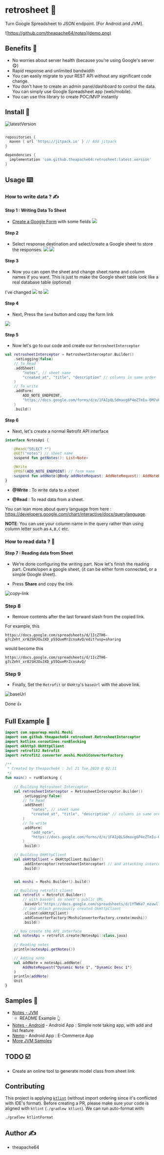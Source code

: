 # retrosheet 📄

Turn Google Spreadsheet to JSON endpoint. [For Android and JVM].

![https://github.com/theapache64/notes](demo.png)

## Benefits 🤗

- No worries about server health (because you're using Google's server 😋)
- Rapid response and unlimited bandwidth
- You can easily migrate to your REST API without any significant code change.
- You don't have to create an admin panel/dashboard to control the data. You can simply use Google Spreadsheet app (web/mobile).
- You can use this library to create POC/MVP instantly

## Install 🤝

![latestVersion](https://img.shields.io/github/v/release/theapache64/retrosheet)

```groovy

repositories {
  maven { url 'https://jitpack.io' } // Add jitpack
}

dependencies {
  implementation 'com.github.theapache64:retrosheet:latest.version'
}
```
## Usage ⌨️

### How to write data ? ✍️

#### Step 1 : Writing Data To Sheet

- [Create a Google Form](https://docs.google.com/forms/u/0/) with some fields
  ![](https://i.imgur.com/9PeK2EQ.png)

#### Step 2

- Select response destination and select/create a Google sheet to store the responses.
  ![](https://i.imgur.com/fIzWiN5.png)
  ![](https://i.imgur.com/7ASAB55.png)

#### Step 3

- Now you can open the sheet and change sheet name and column names if you want. This is just to make the Google sheet
  table look like a real database table (optional)

I've changed
![](https://i.imgur.com/keT8P1o.png)
to
![](https://i.imgur.com/N6xfuZK.png)

#### Step 4

- Next, Press the `Send` button and copy the form link

![](https://i.imgur.com/veATAn5.png)

#### Step 5

- Now let's go to our code and create our `RetrosheetInterceptor`

```kotlin
val retrosheetInterceptor = RetrosheetInterceptor.Builder()
    .setLogging(false)
    // To Read
    .addSheet(
        "notes", // sheet name
        "created_at", "title", "description" // columns in same order
    )
    // To write
    .addForm(
        ADD_NOTE_ENDPOINT,
        "https://docs.google.com/forms/d/e/1FAIpQLSdmavg6P4eZTmIu-0M7xF_z-qDCHdpGebX8MGL43HSGAXcd3w/viewform?usp=sf_link" // form link
    )
    .build()
```

#### Step 6

- Next, let's create a normal Retrofit API interface

```kotlin
interface NotesApi {

    @Read("SELECT *") 
    @GET("notes") // sheet name
    suspend fun getNotes(): List<Note>

    @Write
    @POST(ADD_NOTE_ENDPOINT) // form name
    suspend fun addNote(@Body addNoteRequest: AddNoteRequest): AddNoteRequest
}
```

- **@Write** : To write data to a sheet

- **@Read** : To read data from a sheet.

You can lean more about query language from here : https://developers.google.com/chart/interactive/docs/querylanguage.

**NOTE**: You can use your column name in the query rather than using column letter such as `A,B,C` etc.

### How to read data ? 📖

#### Step 7 : Reading data from Sheet

- We're done configuring the writing part. Now let's finish the reading part. Create/open a google sheet, (it can be
  either form connected, or a simple Google sheet).

- Press **Share** and copy the link

![copy-link](https://i.imgur.com/MNYD7mg.png)

### Step 8

- Remove contents after the last forward slash from the copied link.

For example, this

```
https://docs.google.com/spreadsheets/d/1IcZTH6-g7cZeht_xr82SHJOuJXD_p55QueMrZcnsAvQ/edit?usp=sharing
```

would become this

```
https://docs.google.com/spreadsheets/d/1IcZTH6-g7cZeht_xr82SHJOuJXD_p55QueMrZcnsAvQ/
```

### Step 9

- Finally, Set the `Retrofit` or `OkHttp`'s `baseUrl` with the above link.

![baseUrl](https://i.imgur.com/tFMNEC4.png)

Done 👍

## Full Example 🌟

```kotlin
import com.squareup.moshi.Moshi
import com.github.theapache64.retrosheet.RetrosheetInterceptor
import kotlinx.coroutines.runBlocking
import okhttp3.OkHttpClient
import retrofit2.Retrofit
import retrofit2.converter.moshi.MoshiConverterFactory

/**
 * Created by theapache64 : Jul 21 Tue,2020 @ 02:11
 */
fun main() = runBlocking {
  
    // Building Retrosheet Interceptor
    val retrosheetInterceptor = RetrosheetInterceptor.Builder()
        .setLogging(false)
        // To Read
        .addSheet(
            "notes", // sheet name
            "created_at", "title", "description" // columns in same order
        )
        // To write
        .addForm(
            "add_note",
            "https://docs.google.com/forms/d/e/1FAIpQLSdmavg6P4eZTmIu-0M7xF_z-qDCHdpGebX8MGL43HSGAXcd3w/viewform?usp=sf_link" // form link
        )
        .build()

    // Building OkHttpClient 
    val okHttpClient = OkHttpClient.Builder()
        .addInterceptor(retrosheetInterceptor) // and attaching interceptor
        .build()


    val moshi = Moshi.Builder().build()

    // Building retrofit client
    val retrofit = Retrofit.Builder()
        // with baseUrl as sheet's public URL    
        .baseUrl("https://docs.google.com/spreadsheets/d/1YTWKe7_mzuwl7AO1Es1aCtj5S9buh3vKauKCMjx1j_M/") // Sheet's public URL
        // and attach previously created OkHttpClient
        .client(okHttpClient)
        .addConverterFactory(MoshiConverterFactory.create(moshi))
        .build()

    // Now create the API interface
    val notesApi = retrofit.create(NotesApi::class.java)
  
    // Reading notes
    println(notesApi.getNotes())

    // Adding note
    val addNote = notesApi.addNote(
        AddNoteRequest("Dynamic Note 1", "Dynamic Desc 1")
    )
    println(addNote)
    Unit
}
```

## Samples 🌠

- [Notes - JVM](https://github.com/theapache64/retrosheet/blob/master/src/main/kotlin/com/github/theapache64/retrosheet/sample/notes/Notes.kt)
  - README Example 👆
- [Notes - Android](https://github.com/theapache64/notes) - Android App : Simple note taking app, with add and list
  feature
- [Nemo](https://github.com/theapache64/nemo) - Android App :  E-Commerce App
- [More JVM Samples](https://github.com/theapache64/retrosheet/tree/master/src/main/kotlin/com/github/theapache64/retrosheet/sample)

## TODO ☑️

- Create an online tool to generate model class from sheet link

## Contributing
This project is applying [`ktlint`](https://ktlint.github.io/) (without import ordering since it's conflicted with IDE's 
format). Before creating a PR, please make sure your code is aligned with `ktlint` (`./gradlew ktlint`).
We can run auto-format with:
```shell
./gradlew ktlintFormat
```

## Author ✍️

- theapache64
